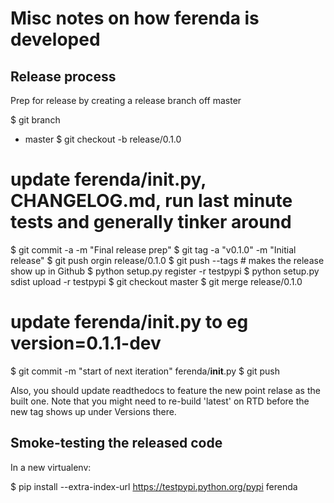 Misc notes on how ferenda is developed
======================================

Release process
---------------

Prep for release by creating a release branch off master

$ git branch
* master
$ git checkout -b release/0.1.0
# update ferenda/__init__.py, CHANGELOG.md, run last minute tests and generally tinker around
$ git commit -a -m "Final release prep"
$ git tag -a "v0.1.0" -m "Initial release"
$ git push orgin release/0.1.0
$ git push --tags # makes the release show up in Github
$ python setup.py register -r testpypi
$ python setup.py sdist upload -r testpypi
$ git checkout master
$ git merge release/0.1.0
# update ferenda/__init__.py to eg version=0.1.1-dev
$ git commit -m "start of next iteration" ferenda/__init__.py
$ git push


Also, you should update readthedocs to feature the new point relase as
the built one. Note that you might need to re-build 'latest' on RTD
before the new tag shows up under Versions there.

Smoke-testing the released code
-------------------------------

In a new virtualenv:

$ pip install --extra-index-url https://testpypi.python.org/pypi ferenda

